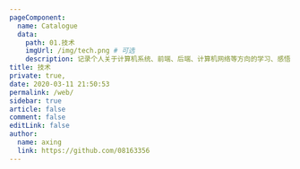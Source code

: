 ```yaml
---
pageComponent:
  name: Catalogue
  data:
    path: 01.技术
    imgUrl: /img/tech.png # 可选
    description: 记录个人关于计算机系统、前端、后端、计算机网络等方向的学习、感悟
title: 技术
private: true,
date: 2020-03-11 21:50:53
permalink: /web/
sidebar: true
article: false
comment: false
editLink: false
author:
  name: axing
  link: https://github.com/08163356
---
```

